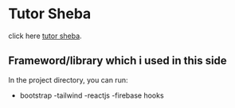# Tutor Sheba

click here [tutor sheba](https://github.com/facebook/create-react-app).

## Frameword/library which i used in this side

In the project directory, you can run:

- bootstrap
-tailwind
-reactjs
-firebase hooks
